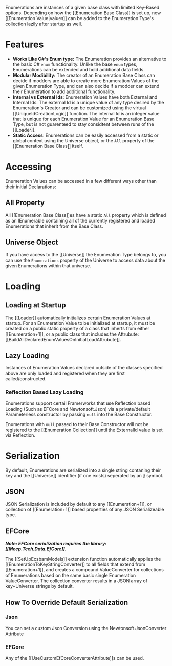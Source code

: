 Enumerations are instances of a given base class with limited Key-Based options. Depending on how the [[Enumeration Base Class]] is set up, new [[Enumeration Value|values]] can be added to the Enumeration Type's collection lazily after startup as well.
# Features
- **Works Like C#'s Enum type:** The Enumeration provides an alternative to the basic C# `enum` functionality. Unlike the base `enum` types, Enumerations can be extended and hold additional data fields.
- **Modular Modibility:** The creator of an Enumeration Base Class can decide if modders are able to create more Enumeration Values of the given Enumeration Type, and can also decide if a modder can extend their Enumeration to add additional functionality.
- **Internal vs External Ids**: Enumeration Values have both External and Internal Ids. The external Id is a unique value of any type desired by the Enumeration's Creator and can be customized using the virtual [[UniqueIdCreationLogic]] function. The internal Id is an integer value that is unique for each Enumeration Value for an Enumeration Base Type, but is not guarenteed to stay considtent between runs of the [[Loader]].
- **Static Access**: Enumerations can be easily accessed from a static or global context using the Universe object, or the `All` property of the [[Enumeration Base Class]] itself.
# Accessing
Enumeration Values can be accessed in a few different ways other than their initial Declarations:
## All Property
All [[Enumeration Base Class]]es have a static `All` property which is defined as an IEnumerable containing all of the currently registered and loaded Enumerations that inherit from the Base Class.
## Universe Object
If you have access to the [[Universe]] the Enumeration Type belongs to, you can use the `Enumerations` property of the Universe to access data about the given Enumerations within that universe.
# Loading
## Loading at Startup
The [[Loader]] automatically initializes certain Enumeration Values at startup. For an Enumeration Value to be initialized at startup, it must be created on a public static property of a class that inherts from either [[Enumeration+1]], or a public class that includes the Attrubute: [[BuildAllDeclaredEnumValuesOnInitialLoadAttrubute]].
## Lazy Loading
Instances of Enumeration Values declared outside of the classes specified above are only loaded and registered when they are first called/constructed.
### Reflection Based Lazy Loading
Enumerations support certail Framerworks that use Reflection based Loading (Such as EFCore and Newtonsoft.Json) via a private/default Parameterless constructor by passing `null` into the Base Constructor. 

Enumerations with `null` passed to their Base Constructor will not be registered to the [[Enumeration Collection]] until the ExternalId value is set via Reflection.
# Serialization
By default, Enumerations are serialized into a single string contaning their key and the [[Universe]] identifier (if one exists) seperated by an `@` symbol.
## JSON
JSON Serialization is included by default to any [[Enumeration+1]], or collection of [[Enumeration+1]] based properties of any JSON Serializeable type.
## EFCore
***Note: EFCore serialization requires the library: [[Meep.Tech.Data.EfCore]].***

The [[SetUpEcsbamModels]] extension function automatically applies the [[EnumerationToKeyStringConverter]] to all fields that extend from [[Enumeration+1]], and creates a compound ValueConverter for collections of Enumerations based on the same basic single Enumeration ValueConverter. The collection converter results in a JSON array of key+Universe strings by default.
## How To Override Default Serialization
### Json
You can set a custom Json Conversion using the Newtonsoft JsonConverter Attribute
### EFCore
Any of the [[UseCustomEfCoreConverterAttribute]]s can be used.